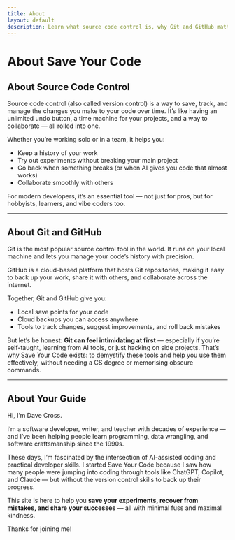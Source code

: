 ```yaml
---
title: About
layout: default
description: Learn what source code control is, why Git and GitHub matter, and who's behind Save Your Code.
---
```


# About Save Your Code

## About Source Code Control

Source code control (also called version control) is a way to save, track,
and manage the changes you make to your code over time. It’s like having an
unlimited undo button, a time machine for your projects, and a way to
collaborate — all rolled into one.

Whether you’re working solo or in a team, it helps you:

- Keep a history of your work
- Try out experiments without breaking your main project
- Go back when something breaks (or when AI gives you code that almost works)
- Collaborate smoothly with others

For modern developers, it’s an essential tool — not just for pros, but for
hobbyists, learners, and vibe coders too.

---

## About Git and GitHub

Git is the most popular source control tool in the world. It runs on your
local machine and lets you manage your code’s history with precision.

GitHub is a cloud-based platform that hosts Git repositories, making it easy
to back up your work, share it with others, and collaborate across the
internet.

Together, Git and GitHub give you:

- Local save points for your code
- Cloud backups you can access anywhere
- Tools to track changes, suggest improvements, and roll back mistakes

But let’s be honest: **Git can feel intimidating at first** — especially if
you’re self-taught, learning from AI tools, or just hacking on side projects.
That’s why Save Your Code exists: to demystify these tools and help you use
them effectively, without needing a CS degree or memorising obscure commands.

---

## About Your Guide

Hi, I’m Dave Cross.

I’m a software developer, writer, and teacher with decades of experience —
and I’ve been helping people learn programming, data wrangling, and software
craftsmanship since the 1990s.

These days, I’m fascinated by the intersection of AI-assisted coding and
practical developer skills. I started Save Your Code because I saw how many
people were jumping into coding through tools like ChatGPT, Copilot, and
Claude — but without the version control skills to back up their progress.

This site is here to help you **save your experiments, recover from mistakes,
and share your successes** — all with minimal fuss and maximal kindness.

Thanks for joining me!


